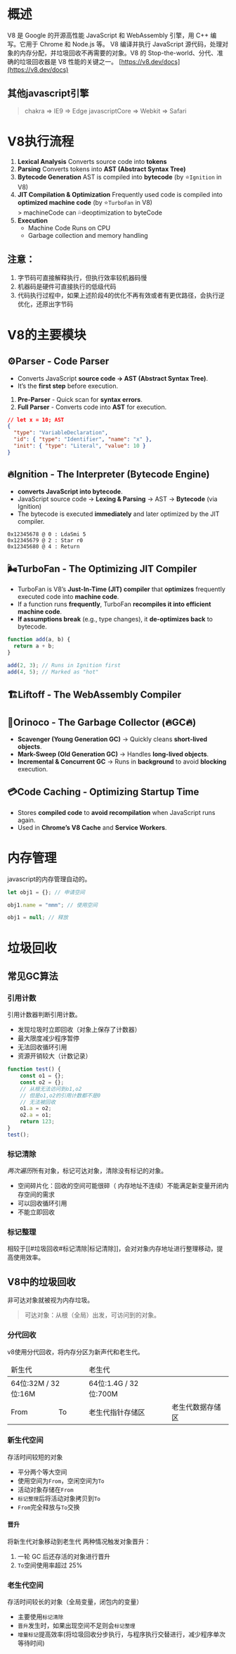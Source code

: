 # 概述
V8 是 Google 的开源高性能 JavaScript 和 WebAssembly 引擎，用 C++ 编写。它用于 Chrome 和 Node.js 等。
V8 编译并执行 JavaScript 源代码，处理对象的内存分配，并垃圾回收不再需要的对象。V8 的 Stop-the-world、分代、准确的垃圾回收器是 V8 性能的关键之一。
[https://v8.dev/docs](https://v8.dev/docs)

## 其他javascript引擎
>chakra => IE9 => Edge
>javascriptCore => Webkit => Safari

# V8执行流程
1. **Lexical Analysis**
	Converts source code into **tokens**
2. **Parsing**
	Converts tokens into **AST (Abstract Syntax Tree)**
3. **Bytecode Generation**
	AST is compiled into **bytecode** (by ⭐️`Ignition` in V8)
4. **JIT Compilation & Optimization**
	Frequently used code is compiled into **optimized machine code** (by ⭐️`TurboFan` in V8)	
		> machineCode can 💦deoptimization to byteCode
5. **Execution**
	- Machine Code Runs on CPU
	- Garbage collection and memory handling
## 注意：
1. 字节码可直接解释执行，但执行效率较机器码慢
2. 机器码是硬件可直接执行的低级代码
3. 代码执行过程中，如果上述阶段4的优化不再有效或者有更优路径，会执行逆优化，还原出字节码

# V8的主要模块
## ⚙️Parser **- Code Parser**
- Converts JavaScript **source code → AST (Abstract Syntax Tree)**.
- It’s the **first step** before execution.
1. **Pre-Parser** - Quick scan for **syntax errors**.
2. **Full Parser** - Converts code into **AST** for execution.
```json
// let x = 10; AST
{
  "type": "VariableDeclaration",
  "id": { "type": "Identifier", "name": "x" },
  "init": { "type": "Literal", "value": 10 }
}
```
## 🔥Ignition **- The Interpreter (Bytecode Engine)**
- **converts JavaScript into bytecode**.
- JavaScript source code → **Lexing & Parsing** → AST → **Bytecode** (via Ignition)
- The bytecode is executed **immediately** and later optimized by the JIT compiler.
```assembly
0x12345678 @ 0 : LdaSmi 5
0x12345679 @ 2 : Star r0
0x12345680 @ 4 : Return
```
## 🌬️TurboFan **- The Optimizing JIT Compiler**

- TurboFan is V8’s **Just-In-Time (JIT) compiler** that **optimizes** frequently executed code into **machine code**.
- If a function runs **frequently**, TurboFan **recompiles it into efficient machine code**.
- **If assumptions break** (e.g., type changes), it **de-optimizes back** to bytecode.
```javascript
function add(a, b) {
  return a + b;
}

add(2, 3); // Runs in Ignition first
add(4, 5); // Marked as "hot"
```
## 🏗️Liftoff **- The WebAssembly Compiler**

## 🧩Orinoco **- The Garbage Collector (🔥GC🔥)**
- **Scavenger (Young Generation GC)** → Quickly cleans **short-lived objects**.
- **Mark-Sweep (Old Generation GC)** → Handles **long-lived objects**.
- **Incremental & Concurrent GC** → Runs in **background** to avoid **blocking** execution.

## 💳Code Caching **- Optimizing Startup Time**
- Stores **compiled code** to **avoid recompilation** when JavaScript runs again.
- Used in **Chrome’s V8 Cache** and **Service Workers**.

# 内存管理
javascript的内存管理自动的。
```javascript
let obj1 = {}; // 申请空间

obj1.name = "mmm"; // 使用空间

obj1 = null; // 释放
```

# 垃圾回收
## 常见GC算法
### 引用计数
引用计数器判断引用计数。
- 发现垃圾时立即回收（对象上保存了计数器）
- 最大限度减少程序暂停
- 无法回收循环引用
- 资源开销较大（计数记录）
```javascript
function test() {
	const o1 = {};
	const o2 = {};
	// 从根无法访问到o1,o2
	// 但是o1,o2的引用计数都不是0
	// 无法被回收
	o1.a = o2;
	o2.a = o1;
	return 123;
}
test();
```
### 标记清除
*两次遍历*所有对象，标记可达对象，清除没有标记的对象。
- 空间碎片化：回收的空间可能很碎（ 内存地址不连续）不能满足新变量开闭内存空间的需求
- 可以回收循环引用
- 不能立即回收
### 标记整理
相较于[[#垃圾回收#标记清除|标记清除]]，会对对象内存地址进行整理移动，提高使用效率。

## V8中的垃圾回收
非可达对象就被视为内存垃圾。
>可达对象：从根（全局）出发，可访问到的对象。
### 分代回收
v8使用分代回收，将内存分区为新声代和老生代。
<table >
<thead>
<td colspan=2>新生代</td>
<td colspan=2>老生代</td>
</thead>
<tbody>
<tr>
<td colspan=2>64位:32M / 32位:16M</td>
<td>64位:1.4G / 32位:700M</td>
</tr>
<tr>
<td>From</td>
<td>To</td>
<td>老生代指针存储区</td>
<td>老生代数据存储区</td>
</tr>
</tbody>
</table>

### 新生代空间
存活时间较短的对象
- 平分两个等大空间
- 使用空间为`From`，空闲空间为`To`
- 活动对象存储在`From`
- `标记整理`后将活动对象拷贝到`To`
- `From`完全释放与`To`交换
#### 晋升
将新生代对象移动到老生代
两种情况触发对象晋升：
1. 一轮 GC 后还存活的对象进行晋升
2. `To`空间使用率超过 25%
### 老生代空间
存活时间较长的对象（全局变量，闭包内的变量）
- 主要使用`标记清除`
- `晋升`发生时，如果出现空间不足则会`标记整理`
- `增量标记`提高效率(将垃圾回收分步执行，与程序执行交替进行，减少程序单次等待时间)